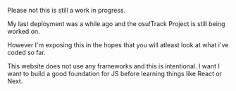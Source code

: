 Please not this is still a work in progress. 

My last deployment was a while ago and the osu!Track Project is still being worked on.

However I'm exposing this in the hopes that you will atleast look at what i've coded so far.

This website does not use any frameworks and this is intentional. I want I want to build a good foundation for JS before
learning things like React or Next.
